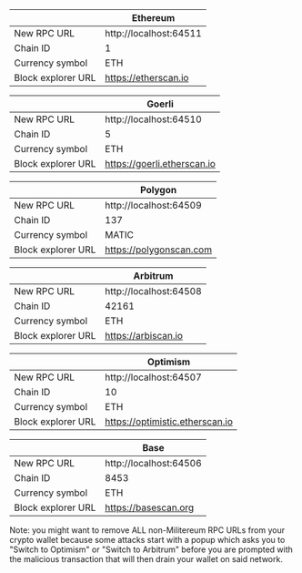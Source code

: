 |                    | Ethereum               |
|--------------------|------------------------|
| New RPC URL        | http://localhost:64511 |
| Chain ID           | 1                      |
| Currency symbol    | ETH                    |
| Block explorer URL | https://etherscan.io   |

|                    | Goerli                      |
|--------------------|-----------------------------|
| New RPC URL        | http://localhost:64510      |
| Chain ID           | 5                           |
| Currency symbol    | ETH                         |
| Block explorer URL | https://goerli.etherscan.io |

|                    | Polygon                 |
|--------------------|-------------------------|
| New RPC URL        | http://localhost:64509  |
| Chain ID           | 137                     |
| Currency symbol    | MATIC                   |
| Block explorer URL | https://polygonscan.com |

|                    | Arbitrum               |
|--------------------|------------------------|
| New RPC URL        | http://localhost:64508 |
| Chain ID           | 42161                  |
| Currency symbol    | ETH                    |
| Block explorer URL | https://arbiscan.io    |

|                    | Optimism                        |
|--------------------|---------------------------------|
| New RPC URL        | http://localhost:64507          |
| Chain ID           | 10                              |
| Currency symbol    | ETH                             |
| Block explorer URL | https://optimistic.etherscan.io |

|                    | Base                   |
|--------------------|------------------------|
| New RPC URL        | http://localhost:64506 |
| Chain ID           | 8453                   |
| Currency symbol    | ETH                    |
| Block explorer URL | https://basescan.org   |

Note: you might want to remove ALL non-Militereum RPC URLs from your crypto wallet because some attacks start with a popup which asks you to "Switch to Optimism" or "Switch to Arbitrum" before you are prompted with the malicious transaction that will then drain your wallet on said network.
